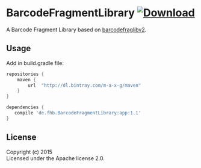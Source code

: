 # BarcodeFragmentLibrary  [ ![Download](https://api.bintray.com/packages/m-a-x-g/maven/BarcodeFragmentLibrary/images/download.svg) ](https://bintray.com/m-a-x-g/maven/BarcodeFragmentLibrary/_latestVersion)

A Barcode Fragment Library based on [barcodefraglibv2](https://code.google.com/p/barcodefraglibv2).

## Usage
Add in build.gradle file:
 ```groovy
 repositories {
     maven {
         url  "http://dl.bintray.com/m-a-x-g/maven"
     }
 }
 
 dependencies {
    compile 'de.fhb.BarcodeFragmentLibrary:app:1.1'
}
```

## License
Copyright (c) 2015  
Licensed under the Apache license 2.0.
